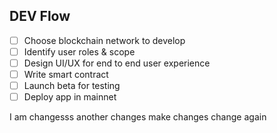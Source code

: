 ## DEV Flow

- [ ] Choose blockchain network to develop
- [ ] Identify user roles & scope
- [ ] Design UI/UX for end to end user experience
- [ ] Write smart contract
- [ ] Launch beta for testing
- [ ] Deploy app in mainnet

I am changesss
another changes
make changes
change again
